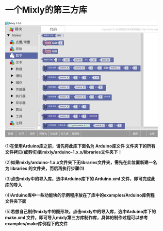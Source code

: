 # 一个Mixly的第三方库
![image](https://github.com/3294713004wlb/Libraries_for_Mixly/blob/master/media/Arduino/mixly.PNG)

(1)**在使用Arduino库之前，请先将此库下面名为 Arduino库文件 文件夹下的所有文件拷贝(或剪切)到mixly/arduino-1.x.x/libraries文件夹下！**

(2)**如果mixly/arduino-1.x.x文件夹下无libraries文件夹，需先在此位置新建一名为 libraries 的文件夹，而后再执行步骤(1)**

(3)**点击mixly中的导入库，选中Arduino库下的 Arduino.xml 文件，即可完成此库的导入**

(4)**Arduino库中一些功能块的示例程序放在了库中的examples/Arduino库例程文件夹下面**

(5)**若想自己制作mixly中的图形块，点击mixly中的导入库，选中Arduino库下的 make.xml 文件，即可导入mixly第三方库制作库，具体的制作过程可以参考examples/make库例程下的文件**   
